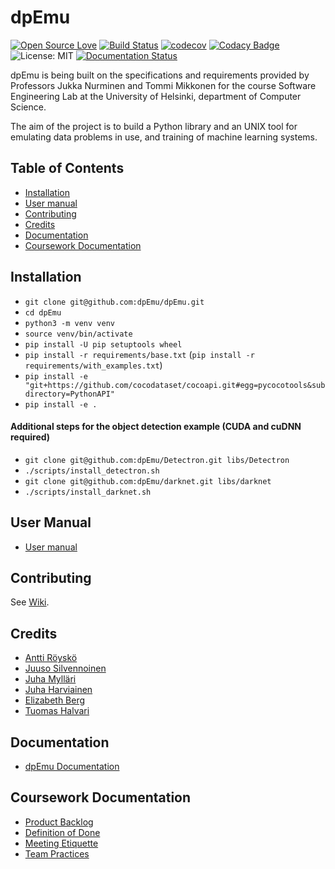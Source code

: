 # dpEmu

[![Open Source Love](https://badges.frapsoft.com/os/v1/open-source.svg?v=103)](https://github.com/ellerbrock/open-source-badges/)
[![Build Status](https://travis-ci.com/dpEmu/dpEmu.svg?branch=master)](https://travis-ci.com/dpEmu/dpEmu)
[![codecov](https://codecov.io/gh/dpEmu/dpEmu/branch/master/graph/badge.svg)](https://codecov.io/gh/dpEmu/dpEmu)
[![Codacy Badge](https://api.codacy.com/project/badge/Grade/87b3b421702b4885a37f4025b59f5381)](https://www.codacy.com/app/thalvari/dpEmu?utm_source=github.com&utm_medium=referral&utm_content=dpEmu/dpEmu&utm_campaign=Badge_Grade)
![License: MIT](https://img.shields.io/badge/License-MIT-green.svg)
[![Documentation Status](https://readthedocs.org/projects/dpemu/badge/?version=latest)](https://dpemu.readthedocs.io/en/latest/?badge=latest)

dpEmu is being built on the specifications and requirements provided by Professors Jukka Nurminen and Tommi Mikkonen for the course Software Engineering Lab at the University of Helsinki, department of Computer Science.

The aim of the project is to build a Python library and an UNIX tool for emulating data problems in use, and training of machine learning systems.

## Table of Contents

* [Installation](#installation)
* [User manual](#user-manual)
* [Contributing](#contributing)
* [Credits](#credits)
* [Documentation](#documentation)
* [Coursework Documentation](#coursework-documentation)

## Installation

* `git clone git@github.com:dpEmu/dpEmu.git`
* `cd dpEmu`
* `python3 -m venv venv`
* `source venv/bin/activate`
* `pip install -U pip setuptools wheel`
* `pip install -r requirements/base.txt` (`pip install -r requirements/with_examples.txt`)
* `pip install -e "git+https://github.com/cocodataset/cocoapi.git#egg=pycocotools&subdirectory=PythonAPI"`
* `pip install -e .`

#### Additional steps for the object detection example (CUDA and cuDNN required)

* `git clone git@github.com:dpEmu/Detectron.git libs/Detectron`
* `./scripts/install_detectron.sh`
* `git clone git@github.com:dpEmu/darknet.git libs/darknet`
* `./scripts/install_darknet.sh`

## User Manual

* [User manual](https://dpemu.readthedocs.io/en/latest/usage.html)

## Contributing

See [Wiki](https://github.com/dpEmu/dpEmu/wiki/Contributing).

## Credits

* [Antti Röyskö](https://github.com/anroysko)
* [Juuso Silvennoinen](https://github.com/Jsos17)
* [Juha Mylläri](https://github.com/juhamyllari)
* [Juha Harviainen](https://github.com/Kalakuh)
* [Elizabeth Berg](https://github.com/reykjaviks)
* [Tuomas Halvari](https://github.com/thalvari)
  
## Documentation

* [dpEmu Documentation](https://dpemu.readthedocs.io/en/latest/index.html)
  
## Coursework Documentation

* [Product Backlog](https://docs.google.com/spreadsheets/d/1WarfjE1UKnpkwlG3px8kG7dWvZmzVhzRg8-vwbMKG6c)
* [Definition of Done](docs/definition_of_done.md)
* [Meeting Etiquette](docs/meeting_etiquette.md)
* [Team Practices](docs/team_practices.md)
